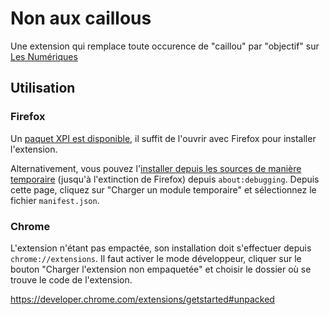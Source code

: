 # Non aux caillous
Une extension qui remplace toute occurence de "caillou" par "objectif" sur [Les Numériques](https://lesnumeriques.com/)
 
## Utilisation
### Firefox
Un [paquet XPI est disponible](releases/latest), il suffit de l'ouvrir avec Firefox pour installer l'extension.
 
Alternativement, vous pouvez l'[installer depuis les sources de manière temporaire](https://developer.mozilla.org/fr/Add-ons/WebExtensions/installation_temporaire_dans_Firefox) (jusqu'à l'extinction de Firefox) depuis
`about:debugging`. Depuis cette page, cliquez sur "Charger un module temporaire" et sélectionnez le fichier
`manifest.json`.

### Chrome
L'extension n'étant pas empactée, son installation doit s'effectuer depuis `chrome://extensions`. Il faut activer le
mode développeur, cliquer sur le bouton "Charger l'extension non empaquetée" et choisir le dossier où se trouve le code
de l'extension.

https://developer.chrome.com/extensions/getstarted#unpacked
